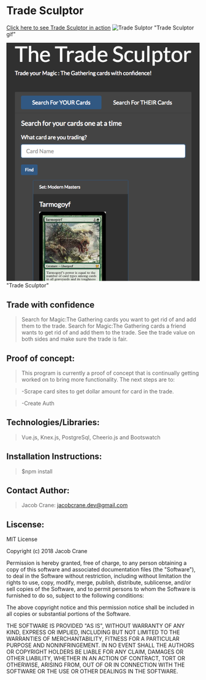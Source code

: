 # Trade Sculptor
[Click here to see Trade Sculptor in action](http://trade-sculptor.surge.sh/#/)
![Trade Sulptor](http://adhesive-property.surge.sh/static/img/TradeSculptor.f46313d.gif) "Trade Sculptor gif"

![Trade Sulptor](https://github.com/craneswalker/Trade-Sculptor/blob/master/src/assets/Screen%20Shot%202018-05-22%20at%203.01.58%20PM.png) "Trade Sculptor"

## Trade with confidence
>Search for Magic:The Gathering cards you want to get rid of and add them to the trade.
>Search for Magic:The Gathering cards a friend wants to get rid of and add them to the trade.
>See the trade value on both sides and make sure the trade is fair.

## Proof of concept:
>This program is currently a proof of concept that is continually getting worked on to bring more functionality.
>The next steps are to:

>-Scrape card sites to get dollar amount for card in the trade.

>-Create Auth

## Technologies/Libraries:
>Vue.js, Knex.js, PostgreSql, Cheerio.js and Bootswatch

## Installation Instructions:
>$npm install

## Contact Author:
>Jacob Crane: jacobcrane.dev@gmail.com

## Liscense: 

MIT License

Copyright (c) 2018 Jacob Crane

Permission is hereby granted, free of charge, to any person obtaining a copy
of this software and associated documentation files (the "Software"), to deal
in the Software without restriction, including without limitation the rights
to use, copy, modify, merge, publish, distribute, sublicense, and/or sell
copies of the Software, and to permit persons to whom the Software is
furnished to do so, subject to the following conditions:

The above copyright notice and this permission notice shall be included in all
copies or substantial portions of the Software.

THE SOFTWARE IS PROVIDED "AS IS", WITHOUT WARRANTY OF ANY KIND, EXPRESS OR
IMPLIED, INCLUDING BUT NOT LIMITED TO THE WARRANTIES OF MERCHANTABILITY,
FITNESS FOR A PARTICULAR PURPOSE AND NONINFRINGEMENT. IN NO EVENT SHALL THE
AUTHORS OR COPYRIGHT HOLDERS BE LIABLE FOR ANY CLAIM, DAMAGES OR OTHER
LIABILITY, WHETHER IN AN ACTION OF CONTRACT, TORT OR OTHERWISE, ARISING FROM,
OUT OF OR IN CONNECTION WITH THE SOFTWARE OR THE USE OR OTHER DEALINGS IN THE
SOFTWARE.
